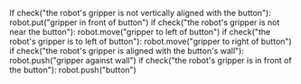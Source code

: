

If check("the robot's gripper is not vertically aligned with the button"):
    robot.put("gripper in front of button")
if check("the robot's gripper is not near the button"):
    robot.move("gripper to left of button")
if check("the robot's gripper is to left of button"):
    robot.move("gripper to right of button")
if check("the robot's gripper is aligned with the button's wall"):
    robot.push("gripper against wall")
if check("the robot's gripper is in front of the button"):
    robot.push("button")